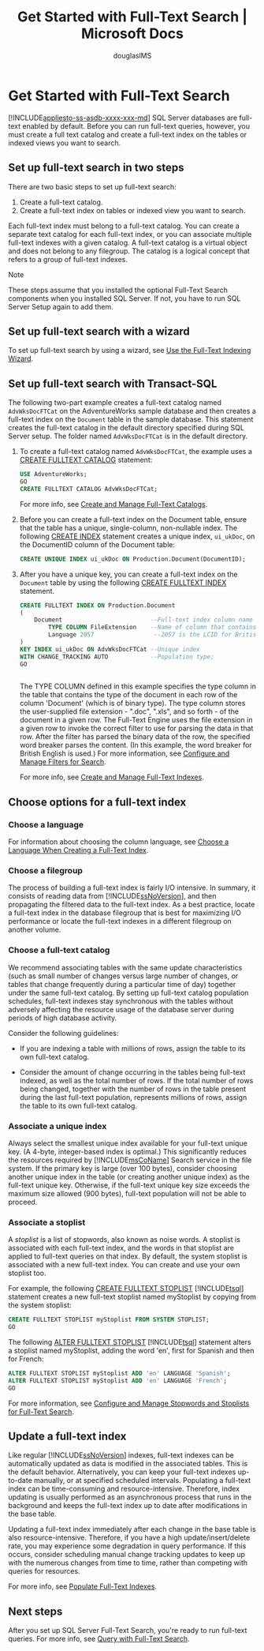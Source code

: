 ﻿---
title: "Get Started with Full-Text Search | Microsoft Docs"
ms.date: "08/22/2016"
ms.prod: "sql-non-specified"
ms.prod_service: "database-engine, sql-database"
ms.service: ""
ms.component: "search"
ms.reviewer: ""
ms.suite: "sql"
ms.custom: ""
ms.technology: 
  - "dbe-search"
ms.tgt_pltfrm: ""
ms.topic: "article"
helpviewer_keywords: 
  - "full-text catalogs [SQL Server], creating"
  - "full-text indexes [SQL Server], creating"
  - "full-text search [SQL Server], about"
  - "full-text search [SQL Server], setting up"
ms.assetid: 1fa628ba-0ee4-4d8f-b086-c4e52962ca4a
caps.latest.revision: 76
author: "douglaslMS"
ms.author: "douglasl"
manager: "craigg"
ms.workload: "On Demand"
monikerRange: "= azuresqldb-current || >= sql-server-2016 || = sqlallproducts-allversions"
---
# Get Started with Full-Text Search
[!INCLUDE[appliesto-ss-asdb-xxxx-xxx-md](../../includes/appliesto-ss-asdb-xxxx-xxx-md.md)]
SQL Server databases are full-text enabled by default. Before you can run full-text queries, however, you must create a full text catalog and create a full-text index on the tables or indexed views you want to search.

## Set up full-text search in two steps
There are two basic steps to set up full-text search:  
1.  Create a full-text catalog.  
2.  Create a full-text index on tables or indexed view you want to search. 

Each full-text index must belong to a full-text catalog. You can create a separate text catalog for each full-text index, or you can associate multiple full-text indexes with a given catalog. A full-text catalog is a virtual object and does not belong to any filegroup. The catalog is a logical concept that refers to a group of full-text indexes.

> [!NOTE]
> These steps assume that you installed the optional Full-Text Search components when you installed SQL Server. If not, you have to run SQL Server Setup again to add them.  

## Set up full-text search with a wizard 
 
To set up full-text search by using a wizard, see [Use the Full-Text Indexing Wizard](../../relational-databases/search/use-the-full-text-indexing-wizard.md).

## Set up full-text search with Transact-SQL 
 The following two-part example creates a full-text catalog named `AdvWksDocFTCat` on the AdventureWorks sample database and then creates a full-text index on the `Document` table in the sample database. This statement creates the full-text catalog in the default directory specified during SQL Server setup. The folder named `AdvWksDocFTCat` is in the default directory.  
  
1.  To create a full-text catalog named `AdvWksDocFTCat`, the example uses a [CREATE FULLTEXT CATALOG](../../t-sql/statements/create-fulltext-catalog-transact-sql.md) statement:  
  
    ```sql
    USE AdventureWorks;  
    GO  
    CREATE FULLTEXT CATALOG AdvWksDocFTCat;  
    ```  
    For more info, see [Create and Manage Full-Text Catalogs](../../relational-databases/search/create-and-manage-full-text-catalogs.md).
 
2.  Before you can create a full-text index on the Document table, ensure that the table has a unique, single-column, non-nullable index. The following [CREATE INDEX](../../t-sql/statements/create-index-transact-sql.md) statement creates a unique index, `ui_ukDoc`, on the DocumentID column of the Document table:  
  
    ```sql 
    CREATE UNIQUE INDEX ui_ukDoc ON Production.Document(DocumentID);  
    ```  

3.  After you have a unique key, you can create a full-text index on the `Document` table by using the following [CREATE FULLTEXT INDEX](../../t-sql/statements/create-fulltext-index-transact-sql.md) statement.  
  
    ```sql  
    CREATE FULLTEXT INDEX ON Production.Document  
    (  
        Document                         --Full-text index column name   
            TYPE COLUMN FileExtension    --Name of column that contains file type information  
            Language 2057                 --2057 is the LCID for British English  
    )  
    KEY INDEX ui_ukDoc ON AdvWksDocFTCat --Unique index  
    WITH CHANGE_TRACKING AUTO            --Population type;  
    GO  
  
    ```  
  
     The TYPE COLUMN defined in this example specifies the type column in the table that contains the type of the document in each row of the column 'Document' (which is of binary type). The type column stores the user-supplied file extension - ".doc", ".xls", and so forth - of the document in a given row. The Full-Text Engine uses the file extension in a given row to invoke the correct filter to use for parsing the data in that row. After the filter has parsed the binary data of the row, the specified word breaker parses the content. (In this example, the word breaker for British English is used.) For more information, see [Configure and Manage Filters for Search](../../relational-databases/search/configure-and-manage-filters-for-search.md).  

    For more info, see [Create and Manage Full-Text Indexes](../../relational-databases/search/create-and-manage-full-text-indexes.md).

##  <a name="options"></a> Choose options for a full-text index 
  
### Choose a language  
 For information about choosing the column language, see [Choose a Language When Creating a Full-Text Index](../../relational-databases/search/choose-a-language-when-creating-a-full-text-index.md).  
  
### Choose a filegroup  
 The process of building a full-text index is fairly I/O intensive. In summary, it consists of reading data from [!INCLUDE[ssNoVersion](../../includes/ssnoversion-md.md)], and then propagating the filtered data to the full-text index. As a best practice, locate a full-text index in the database filegroup that is best for maximizing I/O performance or locate the full-text indexes in a different filegroup on another volume.
  
### Choose a full-text catalog   
 
 We recommend associating tables with the same update characteristics (such as small number of changes versus large number of changes, or tables that change frequently during a particular time of day) together under the same full-text catalog. By setting up full-text catalog population schedules, full-text indexes stay synchronous with the tables without adversely affecting the resource usage of the database server during periods of high database activity.  
  
 Consider the following guidelines:  
  
-   If you are indexing a table with millions of rows, assign the table to its own full-text catalog.  
  
-   Consider the amount of change occurring in the tables being full-text indexed, as well as the total number of rows. If the total number of rows being changed, together with the number of rows in the table present during the last full-text population, represents millions of rows, assign the table to its own full-text catalog.  

### Associate a unique index
Always select the smallest unique index available for your full-text unique key. (A 4-byte, integer-based index is optimal.) This significantly reduces the resources required by [!INCLUDE[msCoName](../../includes/msconame-md.md)] Search service in the file system. If the primary key is large (over 100 bytes), consider choosing another unique index in the table (or creating another unique index) as the full-text unique key. Otherwise, if the full-text unique key size exceeds the maximum size allowed (900 bytes), full-text population will not be able to proceed.  
 
### Associate a stoplist   
  A *stoplist* is a list of stopwords, also known as noise words. A stoplist is associated with each full-text index, and the words in that stoplist are applied to full-text queries on that index. By default, the system stoplist is associated with a new full-text index. You can create and use your own stoplist too.   
  
 For example, the following [CREATE FULLTEXT STOPLIST](../../t-sql/statements/create-fulltext-stoplist-transact-sql.md) [!INCLUDE[tsql](../../includes/tsql-md.md)] statement creates a new full-text stoplist named myStoplist by copying from the system stoplist:  
  
```sql  
CREATE FULLTEXT STOPLIST myStoplist FROM SYSTEM STOPLIST;  
GO  
```  
  
 The following [ALTER FULLTEXT STOPLIST](../../t-sql/statements/alter-fulltext-stoplist-transact-sql.md) [!INCLUDE[tsql](../../includes/tsql-md.md)] statement alters a stoplist named myStoplist, adding the word 'en', first for Spanish and then for French:  
  
```sql  
ALTER FULLTEXT STOPLIST myStoplist ADD 'en' LANGUAGE 'Spanish';  
ALTER FULLTEXT STOPLIST myStoplist ADD 'en' LANGUAGE 'French';  
GO  
```  
For more information, see [Configure and Manage Stopwords and Stoplists for Full-Text Search](../../relational-databases/search/configure-and-manage-stopwords-and-stoplists-for-full-text-search.md).

## Update a full-text index  
 Like regular [!INCLUDE[ssNoVersion](../../includes/ssnoversion-md.md)] indexes, full-text indexes can be automatically updated as data is modified in the associated tables. This is the default behavior. Alternatively, you can keep your full-text indexes up-to-date manually, or at specified scheduled intervals. Populating a full-text index can be time-consuming and resource-intensive. Therefore, index updating is usually performed as an asynchronous process that runs in the background and keeps the full-text index up to date after modifications in the base table. 
 
Updating a full-text index immediately after each change in the base table is also resource-intensive. Therefore, if you have a high update/insert/delete rate, you may experience some degradation in query performance. If this occurs, consider scheduling manual change tracking updates to keep up with the numerous changes from time to time, rather than competing with queries for resources.  
  
For more info, see [Populate Full-Text Indexes](../../relational-databases/search/populate-full-text-indexes.md). 

## Next steps
After you set up SQL Server Full-Text Search, you're ready to run full-text queries. For more info, see [Query with Full-Text Search](../../relational-databases/search/query-with-full-text-search.md).
